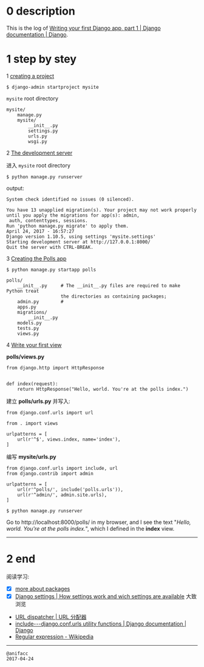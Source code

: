 # 0 description

This is the log of [Writing your first Django app, part 1 | Django documentation | Django](https://docs.djangoproject.com/en/1.10/intro/tutorial01/#url-argument-regex).

# 1 step by stey

1 [creating a project](https://docs.djangoproject.com/en/1.10/intro/tutorial01/#creating-a-project)

`$ django-admin startproject mysite`

`mysite` root directory

```
mysite/
    manage.py
    mysite/
        __init__.py
        settings.py
        urls.py
        wsgi.py
```

2 [The development server](https://docs.djangoproject.com/en/1.10/intro/tutorial01/#the-development-server)

进入 `mysite` root directory

`$ python manage.py runserver`

output:

```
System check identified no issues (0 silenced).

You have 13 unapplied migration(s). Your project may not work properly until you apply the migrations for app(s): admin,
 auth, contenttypes, sessions.
Run 'python manage.py migrate' to apply them.
April 24, 2017 - 16:57:27
Django version 1.10.5, using settings 'mysite.settings'
Starting development server at http://127.0.0.1:8000/
Quit the server with CTRL-BREAK.
```

3 [Creating the Polls app](https://docs.djangoproject.com/en/1.10/intro/tutorial01/#creating-the-polls-app)

`$ python manage.py startapp polls`

```
polls/
    __init__.py     # The __init__.py files are required to make Python treat 
                    the directories as containing packages; 
    admin.py        # 
    apps.py
    migrations/
        __init__.py
    models.py
    tests.py
    views.py
```

4 [Write your first view](https://docs.djangoproject.com/en/1.10/intro/tutorial01/#write-your-first-view)

**polls/views.py**

```
from django.http import HttpResponse


def index(request):
    return HttpResponse("Hello, world. You're at the polls index.")
```

建立 **polls/urls.py** 并写入:

```
from django.conf.urls import url

from . import views

urlpatterns = [
    url(r'^$', views.index, name='index'),
]
```

编写 **mysite/urls.py**

```
from django.conf.urls import include, url
from django.contrib import admin

urlpatterns = [
    url(r'^polls/', include('polls.urls')), 
    url(r'^admin/', admin.site.urls),
]
```

`$ python manage.py runserver` 

Go to http://localhost:8000/polls/ in my browser, and I see the text "*Hello, world. You're at the polls index.*", which I defined in the **index** view.

---

# 2 end

阅读学习:

- [x] [more about packages](https://docs.python.org/2.7/tutorial/modules.html#packages)
- [x] [Django settings | How settings work and wich settings are available](https://docs.djangoproject.com/en/1.10/topics/settings/) 大致浏览
- [URL dispatcher | URL 分配器](https://docs.djangoproject.com/en/1.10/topics/http/urls/) 
- [include---django.conf.urls utility functions | Django documentation | Django](https://docs.djangoproject.com/en/1.10/ref/urls/#include)
- [Regular expression - Wikipedia](https://en.wikipedia.org/wiki/Regular_expression)

---

```
@anifacc
2017-04-24
```